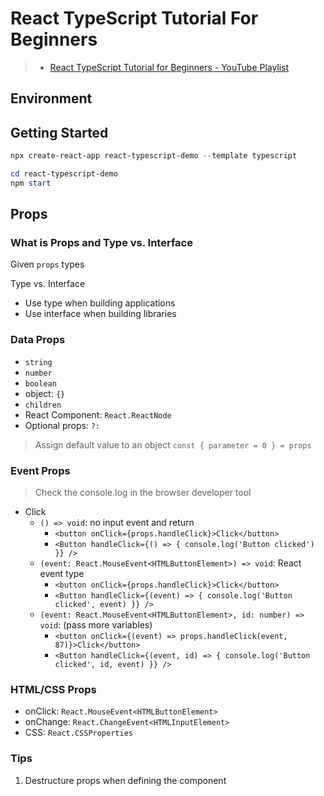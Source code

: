 # React TypeScript Tutorial For Beginners

> * [React TypeScript Tutorial for Beginners - YouTube Playlist](https://www.youtube.com/playlist?list=PLC3y8-rFHvwi1AXijGTKM0BKtHzVC-LSK)

## Environment

## Getting Started

```powershell
npx create-react-app react-typescript-demo --template typescript

cd react-typescript-demo
npm start
```

## Props

### What is Props and Type vs. Interface

Given `props` types

Type vs. Interface

* Use type when building applications
* Use interface when building libraries

### Data Props

* `string`
* `number`
* `boolean`
* object: `{}`
* `children`
* React Component: `React.ReactNode`
* Optional props: `?:`

> Assign default value to an object `const { parameter = 0 } = props`

### Event Props

> Check the console.log in the browser developer tool

* Click
  * `() => void`: no input event and return
    * `<button onClick={props.handleClick}>Click</button>`
    * `<Button handleClick={() => { console.log('Button clicked') }} />`
  * `(event: React.MouseEvent<HTMLButtonElement>) => void`: React event type
    * `<button onClick={props.handleClick}>Click</button>`
    * `<Button handleClick={(event) => { console.log('Button clicked', event) }} />`
  * `(event: React.MouseEvent<HTMLButtonElement>, id: number) => void`: (pass more variables)
    * `<button onClick={(event) => props.handleClick(event, 87)}>Click</button>`
    * `<Button handleClick={(event, id) => { console.log('Button clicked', id, event) }} />`

### HTML/CSS Props

* onClick: `React.MouseEvent<HTMLButtonElement>`
* onChange: `React.ChangeEvent<HTMLInputElement>`
* CSS: `React.CSSProperties`

### Tips

1. Destructure props when defining the component
